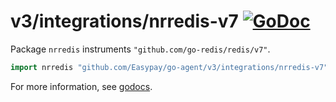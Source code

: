 # v3/integrations/nrredis-v7 [![GoDoc](https://godoc.org/github.com/Easypay/go-agent/v3/integrations/nrredis-v7?status.svg)](https://godoc.org/github.com/Easypay/go-agent/v3/integrations/nrredis-v7)

Package `nrredis` instruments `"github.com/go-redis/redis/v7"`.

```go
import nrredis "github.com/Easypay/go-agent/v3/integrations/nrredis-v7"
```

For more information, see
[godocs](https://godoc.org/github.com/Easypay/go-agent/v3/integrations/nrredis-v7).
